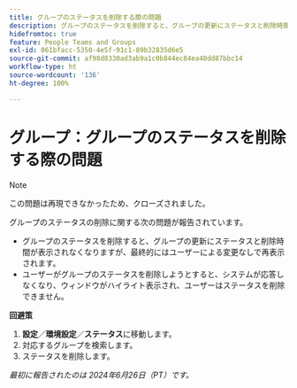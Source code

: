 ```yaml
---
title: グループのステータスを削除する際の問題
description: グループのステータスを削除すると、グループの更新にステータスと削除時間が表示されなくなりますが、最終的にはユーザーによる変更なしで再表示されます。
hidefromtoc: true
feature: People Teams and Groups
exl-id: 061bfacc-5350-4e5f-91c1-89b32835d6e5
source-git-commit: af98d8330ad3ab9a1c0b844ec84ea40dd87bbc14
workflow-type: ht
source-wordcount: '136'
ht-degree: 100%

---
```


# グループ：グループのステータスを削除する際の問題

>[!NOTE]
>
>この問題は再現できなかったため、クローズされました。

グループのステータスの削除に関する次の問題が報告されています。

* グループのステータスを削除すると、グループの更新にステータスと削除時間が表示されなくなりますが、最終的にはユーザーによる変更なしで再表示されます。
* ユーザーがグループのステータスを削除しようとすると、システムが応答しなくなり、ウィンドウがハイライト表示され、ユーザーはステータスを削除できません。

**回避策**

1. **設定**／**環境設定**／**ステータス**&#x200B;に移動します。
1. 対応するグループを検索します。
1. ステータスを削除します。

_最初に報告されたのは 2024年6月26日（PT）です。_
